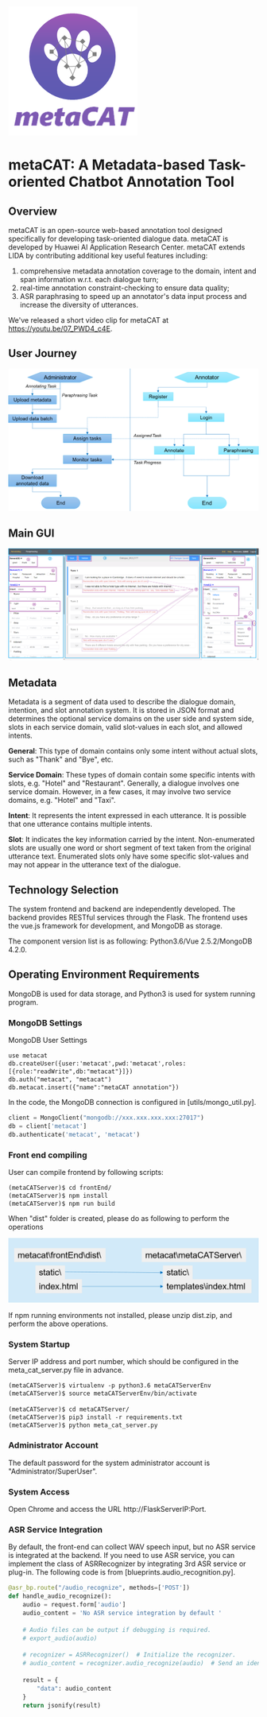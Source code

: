 ![metaCAT](images/new_logo_cap.png)

# metaCAT: A Metadata-based Task-oriented Chatbot Annotation Tool

## Overview
metaCAT is an open-source web-based annotation tool designed specifically for developing task-oriented dialogue data. 
metaCAT is developed by Huawei AI Application Research Center.
metaCAT extends LIDA by contributing additional key useful features including:

1. comprehensive metadata annotation coverage to the domain, intent and span information w.r.t. each dialogue turn;
2. real-time annotation constraint-checking to ensure data quality;
3. ASR paraphrasing to speed up an annotator's data input process and increase the diversity of utterances.

We've released a short video clip for metaCAT at https://youtu.be/07_PWD4_c4E.

## User Journey
![user_journey](images/user_journey.png)

## Main GUI
![main_interface](images/main_interface.png)

## Metadata
Metadata is a segment of data used to describe the dialogue domain, intention, and slot annotation system. It is stored in JSON format and determines the optional service domains on the user side and system side, slots in each service domain, valid slot-values in each slot, and allowed intents.

**General**: This type of domain contains only some intent without actual slots, such as "Thank" and "Bye", etc.

**Service Domain**: These types of domain contain some specific intents with slots, e.g. "Hotel" and "Restaurant". Generally, a dialogue involves one service domain. However, in a few cases, it may involve two service domains, e.g. "Hotel" and "Taxi".

**Intent**: It represents the intent expressed in each utterance. It is possible that one utterance contains multiple intents.

**Slot**: It indicates the key information carried by the intent. Non-enumerated slots are usually one word or short segment of text taken from the original utterance text. Enumerated slots only have some specific slot-values and may not appear in the utterance text of the dialogue.

## Technology Selection 

The system frontend and backend are independently developed. The backend provides RESTful services through the Flask. The frontend uses the vue.js framework for development, and MongoDB as storage. 

The component version list is as following: 
Python3.6/Vue 2.5.2/MongoDB 4.2.0. 


## Operating Environment Requirements 

MongoDB is used for data storage, and Python3 is used for system running program. 


### MongoDB Settings 

MongoDB User Settings 

```
use metacat
db.createUser({user:'metacat',pwd:'metacat',roles:[{role:"readWrite",db:"metacat"}]})
db.auth("metacat", "metacat")
db.metacat.insert({"name":"metaCAT annotation"})
```

In the code, the MongoDB connection is configured in [utils/mongo_util.py]. 

```python
client = MongoClient("mongodb://xxx.xxx.xxx.xxx:27017")
db = client['metacat']
db.authenticate('metacat', 'metacat')
```

### Front end compiling 

User can compile frontend by following scripts:
```
(metaCATServer)$ cd frontEnd/
(metaCATServer)$ npm install
(metaCATServer)$ npm run build
```
When "dist" folder is created, please do as following to perform the operations

![frontend_compile](images/frontend_compile.png)

If npm running environments not installed, please unzip dist.zip, and perform the above operations.


### System Startup 

Server IP address and port number, which should be configured in the meta_cat_server.py file in advance. 
```
(metaCATServer)$ virtualenv -p python3.6 metaCATServerEnv
(metaCATServer)$ source metaCATServerEnv/bin/activate

(metaCATServer)$ cd metaCATServer/
(metaCATServer)$ pip3 install -r requirements.txt
(metaCATServer)$ python meta_cat_server.py
```

### Administrator Account

The default password for the system administrator account is "Administrator/SuperUser". 

### System Access 

Open Chrome and access the URL http://FlaskServerIP:Port. 

### ASR Service Integration 

By default, the front-end can collect WAV speech input, but no ASR service is integrated at the backend. 
If you need to use ASR service, you can implement the class of ASRRecognizer by integrating 3rd ASR service or plug-in.
The following code is from [blueprints.audio_recognition.py]. 
```python
@asr_bp.route("/audio_recognize", methods=['POST'])
def handle_audio_recognize():
    audio = request.form['audio']
    audio_content = 'No ASR service integration by default '

    # Audio files can be output if debugging is required. 
    # export_audio(audio)

    # recognizer = ASRRecognizer()  # Initialize the recognizer. 
    # audio_content = recognizer.audio_recognize(audio)  # Send an identification request. 

    result = {
        "data": audio_content
    }
    return jsonify(result)
```
